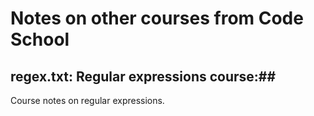 # Notes on other courses from Code School #

## regex.txt: Regular expressions course:##

Course notes on regular expressions.